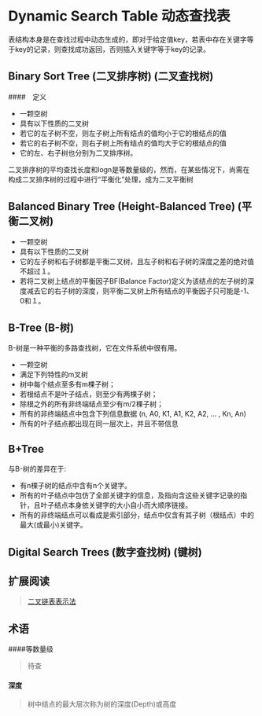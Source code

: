 # Dynamic Search Table 动态查找表

表结构本身是在查找过程中动态生成的，即对于给定值key，若表中存在关键字等于key的记录，则查找成功返回，否则插入关键字等于key的记录。

## Binary Sort Tree (二叉排序树) (二叉查找树)

####　定义
* 一颗空树
* 具有以下性质的二叉树
 * 若它的左子树不空，则左子树上所有结点的值均小于它的根结点的值
 * 若它的右子树不空，则右子树上所有结点的值均大于它的根结点的值
 * 它的左、右子树也分别为二叉排序树。

二叉排序树的平均查找长度和logn是等数量级的，然而，在某些情况下，尚需在构成二叉排序树的过程中进行“平衡化”处理，成为二叉平衡树

## Balanced Binary Tree (Height-Balanced Tree) (平衡二叉树)

* 一颗空树
* 具有以下性质的二叉树
 * 它的左子树和右子树都是平衡二叉树，且左子树和右子树的深度之差的绝对值不超过１。
 * 若将二叉树上结点的平衡因子BF(Balance Factor)定义为该结点的左子树的深度减去它的右子树的深度，则平衡二叉树上所有结点的平衡因子只可能是-1、0和１。

## B-Tree (B-树)
B-树是一种平衡的多路查找树，它在文件系统中很有用。
* 一颗空树
* 满足下列特性的m叉树
 * 树中每个结点至多有m棵子树；
 * 若根结点不是叶子结点，则至少有两棵子树；
 * 除根之外的所有非终端结点至少有m/2棵子树；
 * 所有的非终端结点中包含下列信息数据 (n, A0, K1, A1, K2, A2, ... , Kn, An)
 * 所有的叶子结点都出现在同一层次上，并且不带信息

## B+Tree
与B-树的差异在于:
* 有n棵子树的结点中含有n个关键字。
* 所有的叶子结点中包仿了全部关键字的信息，及指向含这些关键字记录的指针，且叶子结点本身依关键字的大小自小而大顺序链接。
* 所有的非终端结点可以看成是索引部分，结点中仅含有其子树（根结点）中的最大(或最小)关键字。

## Digital Search Trees (数字查找树) (键树)

## 扩展阅读
> [二叉链表表示法]()

## 术语

####等数量级
> 待查

#### 深度
> 树中结点的最大层次称为树的深度(Depth)或高度